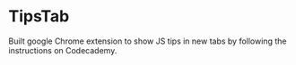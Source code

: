 # TipsTab
Built google Chrome extension to show JS tips in new tabs by following the instructions on Codecademy.
